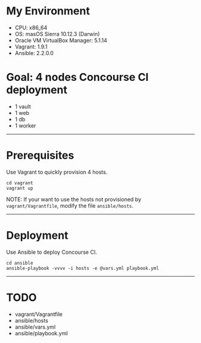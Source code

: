 # My Environment

* CPU: x86_64
* OS: masOS Sierra 10.12.3 (Darwin)
* Oracle VM VirtualBox Manager: 5.1.14
* Vagrant: 1.9.1
* Ansible: 2.2.0.0

# Goal: 4 nodes Concourse CI deployment

* 1 vault
* 1 web
* 1 db
* 1 worker

---

# Prerequisites

Use Vagrant to quickly provision 4 hosts.

```
cd vagrant
vagrant up
```

NOTE: If your want to use the hosts not provisioned by `vagrant/Vagrantfile`, modify the file `ansible/hosts`.

---

# Deployment

Use Ansible to deploy Concourse CI.

```
cd ansible
ansible-playbook -vvvv -i hosts -e @vars.yml playbook.yml 
```

---

# TODO

* vagrant/Vagrantfile
* ansible/hosts
* ansible/vars.yml
* ansible/playbook.yml
